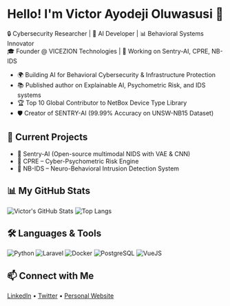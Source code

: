 # Hello! I'm Victor Ayodeji Oluwasusi 👋

🔒 Cybersecurity Researcher | 🧠 AI Developer | 📊 Behavioral Systems Innovator  
🎓 Founder @ VICEZION Technologies | 📌 Working on Sentry-AI, CPRE, NB-IDS

- 🌍 Building AI for Behavioral Cybersecurity & Infrastructure Protection  
- 📚 Published author on Explainable AI, Psychometric Risk, and IDS systems  
- 🏆 Top 10 Global Contributor to NetBox Device Type Library  
- 🛡️ Creator of SENTRY-AI (99.99% Accuracy on UNSW-NB15 Dataset)

## 🧠 Current Projects
- 🔭 Sentry-AI (Open-source multimodal NIDS with VAE & CNN)
- 🧪 CPRE – Cyber-Psychometric Risk Engine
- 🔐 NB-IDS – Neuro-Behavioral Intrusion Detection System

## 📊 My GitHub Stats

![Victor's GitHub Stats](https://github-readme-stats.vercel.app/api?username=visezion&show_icons=true&theme=react&count_private=true)
![Top Langs](https://github-readme-stats.vercel.app/api/top-langs/?username=visezion&layout=compact&theme=react)

## 🛠️ Languages & Tools
![Python](https://img.shields.io/badge/-Python-black?style=flat-square&logo=Python)
![Laravel](https://img.shields.io/badge/-Laravel-red?style=flat-square&logo=laravel)
![Docker](https://img.shields.io/badge/-Docker-2496ED?style=flat-square&logo=docker)
![PostgreSQL](https://img.shields.io/badge/-PostgreSQL-336791?style=flat-square&logo=postgresql)
![VueJS](https://img.shields.io/badge/-VueJS-4FC08D?style=flat-square&logo=vue.js)

## 📫 Connect with Me
[LinkedIn](https://www.linkedin.com/in/YOUR-LINKEDIN/) • [Twitter](https://twitter.com/YOURHANDLE) • [Personal Website](https://yourwebsite.com)
